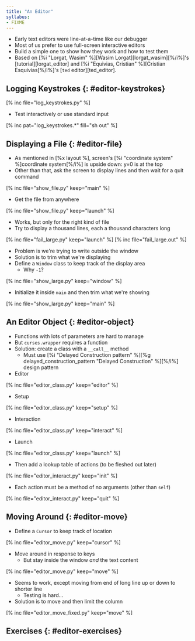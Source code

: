 ```yaml
---
title: "An Editor"
syllabus:
- FIXME
---
```


-   Early text editors were line-at-a-time like our debugger
-   Most of us prefer to use full-screen interactive editors
-   Build a simple one to show how they work and how to test them
-   Based on [%i "Lorgat, Wasim" %][Wasim Lorgat][lorgat_wasim][%/i%]'s
    [tutorial][lorgat_editor]
    and [%i "Equivias, Cristian" %][Cristian Esquivias[%/i%]'s
    [`ted` editor][ted_editor].

## Logging Keystrokes {: #editor-keystrokes}

[% inc file="log_keystrokes.py" %]

-   Test interactively or use standard input

[% inc pat="log_keystrokes.*" fill="sh out" %]

## Displaying a File {: #editor-file}

-   As mentioned in [%x layout %],
    screen's [%i "coordinate system" %]coordinate system[%/i%] is upside down:
    y=0 is at the top
-   Other than that, ask the screen to display lines and then wait for a quit command

[% inc file="show_file.py" keep="main" %]

-   Get the file from anywhere

[% inc file="show_file.py" keep="launch" %]

-   Works, but only for the right kind of file
-   Try to display a thousand lines, each a thousand characters long

[% inc file="fail_large.py" keep="launch" %]
[% inc file="fail_large.out" %]

-   Problem is we're trying to write outside the window
-   Solution is to trim what we're displaying
-   Define a `Window` class to keep track of the display area
    -   Why `-1`?

[% inc file="show_large.py" keep="window" %]

-   Initialize it inside `main` and then trim what we're showing

[% inc file="show_large.py" keep="main" %]

## An Editor Object {: #editor-object}

-   Functions with lots of parameters are hard to manage
-   But `curses.wrapper` requires a function
-   Solution: create a class with a `__call__` method
    -   Must use [%i "Delayed Construction pattern" %][%g delayed_construction_pattern "Delayed Construction" %][%/i%] design pattern
-   Editor

[% inc file="editor_class.py" keep="editor" %]

-   Setup

[% inc file="editor_class.py" keep="setup" %]

-   Interaction

[% inc file="editor_class.py" keep="interact" %]

-   Launch

[% inc file="editor_class.py" keep="launch" %]

-   Then add a lookup table of actions (to be fleshed out later)

[% inc file="editor_interact.py" keep="init" %]

-   Each action must be a method of no arguments (other than `self`)

[% inc file="editor_interact.py" keep="quit" %]

## Moving Around {: #editor-move}

-   Define a `Cursor` to keep track of location

[% inc file="editor_move.py" keep="cursor" %]

-   Move around in response to keys
    -   But stay inside the window *and* the text content

[% inc file="editor_move.py" keep="move" %]

-   Seems to work, except moving from end of long line up or down to shorter line
    -   Testing is hard…
-   Solution is to move and then limit the column

[% inc file="editor_move_fixed.py" keep="move" %]

## Exercises {: #editor-exercises}
